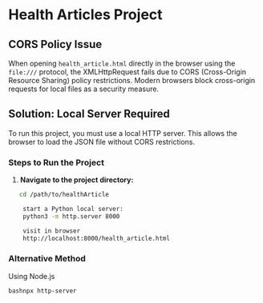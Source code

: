 # Health Articles Project

## CORS Policy Issue

When opening `health_article.html` directly in the browser using the `file:///` protocol, the XMLHttpRequest fails due to CORS (Cross-Origin Resource Sharing) policy restrictions. Modern browsers block cross-origin requests for local files as a security measure.

## Solution: Local Server Required

To run this project, you must use a local HTTP server. This allows the browser to load the JSON file without CORS restrictions.

### Steps to Run the Project

1. **Navigate to the project directory:**

```bash
   cd /path/to/healthArticle

    start a Python local server:
    python3 -m http.server 8000

    visit in browser
    http://localhost:8000/health_article.html

```

### Alternative Method

Using Node.js

```
bashnpx http-server
```
